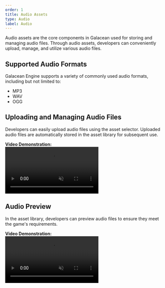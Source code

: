 ```yaml
---
order: 1
title: Audio Assets
type: Audio
label: Audio
---
```



Audio assets are the core components in Galacean used for storing and managing audio files. Through audio assets, developers can conveniently upload, manage, and utilize various audio files.

## Supported Audio Formats

Galacean Engine supports a variety of commonly used audio formats, including but not limited to:
-  MP3
-  WAV
-  OGG

## Uploading and Managing Audio Files

Developers can easily upload audio files using the asset selector. Uploaded audio files are automatically stored in the asset library for subsequent use.

**Video Demonstration:**  
<video src="https://gw.alipayobjects.com/v/huamei_edbbqz/afts/video/dXVsQboyhYwAAAAAAAAAAAAADoY9AQFr" autoplay loop muted />

## Audio Preview

In the asset library, developers can preview audio files to ensure they meet the game's requirements.

**Video Demonstration:**  
<video src="https://gw.alipayobjects.com/v/huamei_edbbqz/afts/video/sZwaQr6CuAMAAAAAAAAAAAAADoY9AQFr" autoplay loop muted />

